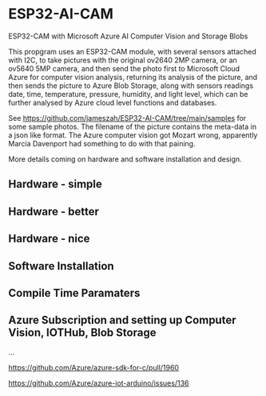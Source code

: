 # ESP32-AI-CAM
ESP32-CAM with Microsoft Azure AI Computer Vision and Storage Blobs

This propgram uses an ESP32-CAM module, with several sensors attached with I2C, to take pictures with the original ov2640 2MP camera, or an ov5640 5MP camera, and then send the photo first to Microsoft Cloud Azure for computer vision analysis, returning its analysis of the picture, and then sends the picture to Azure Blob Storage, along with sensors readings date, time, temperature, pressure, humidity, and light level, which can be further analysed by Azure cloud level functions and databases.

See https://github.com/jameszah/ESP32-AI-CAM/tree/main/samples for some sample photos.  The filename of the picture contains the meta-data in a json like format.  The Azure computer vision got Mozart wrong, apparently Marcia Davenport had something to do with that paining.

More details coming on hardware and software installation and design.

## Hardware - simple

## Hardware - better

## Hardware - nice

## Software Installation

## Compile Time Paramaters

## Azure Subscription and setting up Computer Vision, IOTHub, Blob Storage

...

https://github.com/Azure/azure-sdk-for-c/pull/1960

https://github.com/Azure/azure-iot-arduino/issues/136
